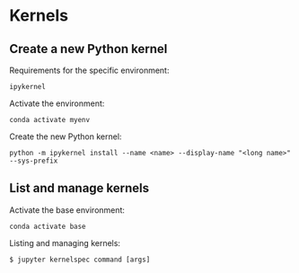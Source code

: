 # Kernels

## Create a new Python kernel

Requirements for the specific environment:
```
ipykernel
```

Activate the environment:

```
conda activate myenv
```

Create the new Python kernel:

```
python -m ipykernel install --name <name> --display-name "<long name>" --sys-prefix
```

## List and manage kernels

Activate the base environment:

```
conda activate base
```

Listing and managing kernels:

```
$ jupyter kernelspec command [args]
```


